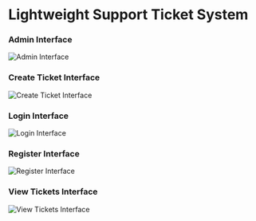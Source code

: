 Lightweight Support Ticket System
=================================
### Admin Interface
![Admin Interface](https://github.com/angyjoe/lwsts/blob/master/screenshots/Admin%20Interface.jpg)

### Create Ticket Interface
![Create Ticket Interface](https://github.com/angyjoe/lwsts/blob/master/screenshots/Create%20Ticket%20Interface.jpg)

### Login Interface
![Login Interface](https://github.com/angyjoe/lwsts/blob/master/screenshots/Login%20Interface.jpg)

### Register Interface
![Register Interface](https://github.com/angyjoe/lwsts/blob/master/screenshots/Register%20Interface.jpg)

### View Tickets Interface
![View Tickets Interface](https://github.com/angyjoe/lwsts/blob/master/screenshots/View%20Tickets%20Interface.jpg)